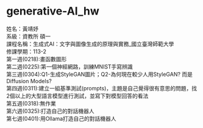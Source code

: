 # generative-AI_hw
姓名：黃靖妤  
系級：資教所 碩一  
課程名稱：生成式AI：文字與圖像生成的原理與實務_國立臺灣師範大學  
修課學期：113-2  
第一週(0218):畫函數圖形  
第二週(0225):第一個神經網路，訓練MNIST手寫辨識  
第三週(0304):Q1-生成StyleGAN圖片；Q2-為何現在較少人用StyleGAN? 而是Diffusion Models?  
第四週(0311):建立一組基準測試(prompts)，主題是自己覺得很有意思的問題，找2個以上的大型語言模型進行測試，並寫下對模型回答的看法  
第五週(0318):無作業  
第六週(0325):打造自己的對話機器人  
第七週(0401):用Ollama打造自己的對話機器人
